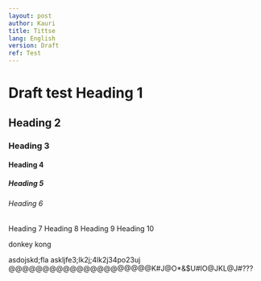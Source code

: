 ```yaml
---
layout: post
author: Kauri
title: Tittse
lang: English
version: Draft
ref: Test
---
```




<h1>Draft test Heading 1</h1>
<h2>Heading 2</h2>
<h3>Heading 3</h3>
<h4>Heading 4</h4>
<h5>Heading 5</h5>
<h6>Heading 6</h6>
<h7>Heading 7</h7>
<h8>Heading 8</h8>
<h9>Heading 9</h9>
<h10>Heading 10</h10>


donkey kong 

asdojskd;fla
askljfe3;lk2j;4lk2j34po23uj 
@@@@@@@@@@@@@@@@@@@@@K#J@O*&$U#IO@JKL@J#???
